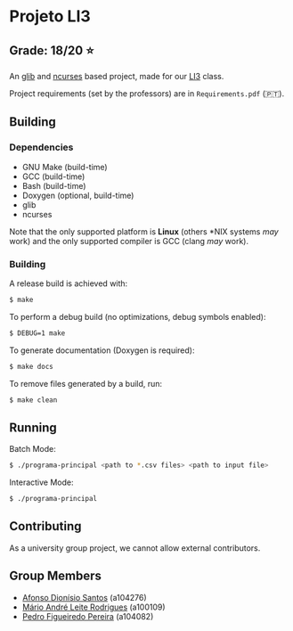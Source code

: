 # Projeto LI3

## Grade: 18/20 ⭐️

An [glib](https://docs.gtk.org/glib/) and [ncurses](https://invisible-island.net/ncurses/) based project, made for
our [LI3](https://www4.di.uminho.pt/~jno/sitedi/uc_J303N1.html) class. 

Project requirements (set by the professors) are in `Requirements.pdf` (🇵🇹).

## Building

### Dependencies

- GNU Make (build-time)
- GCC (build-time)
- Bash (build-time)
- Doxygen (optional, build-time)
- glib
- ncurses

Note that the only supported platform is **Linux** (others \*NIX systems _may_ work) and the only
supported compiler is GCC (clang _may_ work).

### Building

A release build is achieved with:

```bash
$ make
```

To perform a debug build (no optimizations, debug symbols enabled):

```bash
$ DEBUG=1 make
```

To generate documentation (Doxygen is required):

```bash
$ make docs
```

To remove files generated by a build, run:

```bash
$ make clean
```

## Running

Batch Mode:
```bash
$ ./programa-principal <path to *.csv files> <path to input file>
```
Interactive Mode:
```bash
$ ./programa-principal
```

## Contributing

As a university group project, we cannot allow external contributors.

## Group Members

* [Afonso Dionísio Santos](https://github.com/afonso-santos/) (a104276)
* [Mário André Leite Rodrigues](https://github.com/MarioRodrigues10/) (a100109)
* [Pedro Figueiredo Pereira](https://github.com/pedrofp4444) (a104082)
